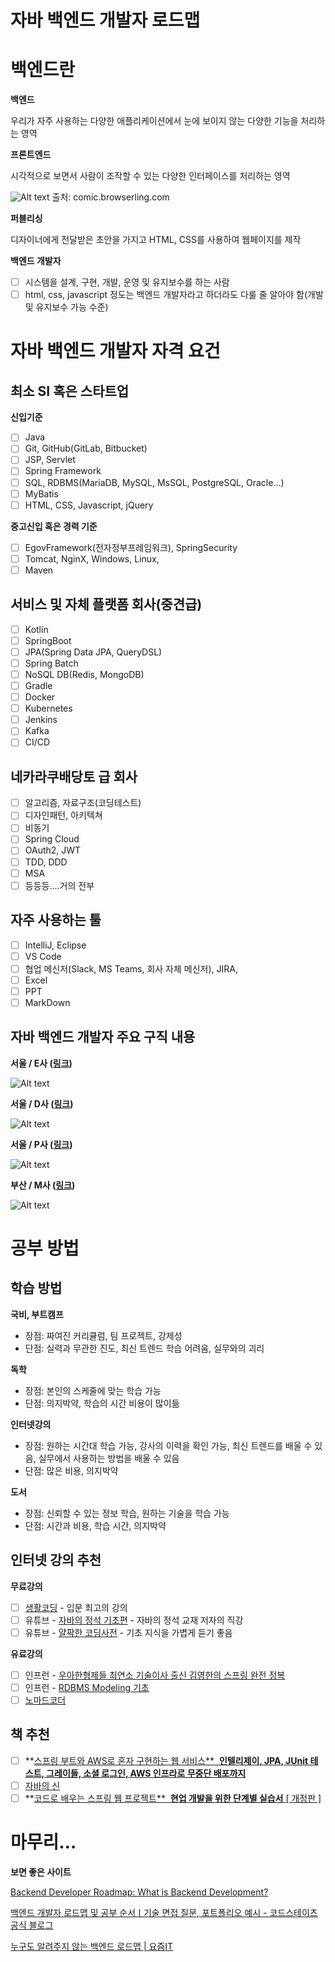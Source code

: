 # 자바 백엔드 개발자 로드맵

# 백엔드란

**백엔드**

우리가 자주 사용하는 다양한 애플리케이션에서 눈에 보이지 않는 다양한 기능을 처리하는 영역

**프론트엔드**

시각적으로 보면서 사람이 조작할 수 있는 다양한 인터페이스를 처리하는 영역

![Alt text](image.png)
출처: comic.browserling.com

**퍼블리싱**

디자이너에게 전달받은 초안을 가지고 HTML, CSS를 사용하여 웹페이지를 제작

**백엔드 개발자**

- [ ]  시스템을 설계, 구현, 개발, 운영 및 유지보수를 하는 사람
- [ ]  html, css, javascript 정도는 백엔드 개발자라고 하더라도 다룰 줄 알아야 함(개발 및 유지보수 가능 수준)

# 자바 백엔드 개발자 자격 요건

## 최소 SI 혹은 스타트업

**신입기준**

- [ ]  Java
- [ ]  Git, GitHub(GitLab, Bitbucket)
- [ ]  JSP, Servlet
- [ ]  Spring Framework
- [ ]  SQL, RDBMS(MariaDB, MySQL, MsSQL, PostgreSQL, Oracle…)
- [ ]  MyBatis
- [ ]  HTML, CSS, Javascript, jQuery

**중고신입 혹은 경력 기준**

- [ ]  EgovFramework(전자정부프레임워크), SpringSecurity
- [ ]  Tomcat, NginX, Windows, Linux,
- [ ]  Maven

## 서비스 및 자체 플랫폼 회사(중견급)

- [ ]  Kotlin
- [ ]  SpringBoot
- [ ]  JPA(Spring Data JPA, QueryDSL)
- [ ]  Spring Batch
- [ ]  NoSQL DB(Redis, MongoDB)
- [ ]  Gradle
- [ ]  Docker
- [ ]  Kubernetes
- [ ]  Jenkins
- [ ]  Kafka
- [ ]  CI/CD

## 네카라쿠배당토 급 회사

- [ ]  알고리즘, 자료구조(코딩테스트)
- [ ]  디자인패턴, 아키텍쳐
- [ ]  비동기
- [ ]  Spring Cloud
- [ ]  OAuth2, JWT
- [ ]  TDD, DDD
- [ ]  MSA
- [ ]  등등등….거의 전부

## 자주 사용하는 툴

- [ ]  IntelliJ, Eclipse
- [ ]  VS Code
- [ ]  협업 메신저(Slack, MS Teams, 회사 자체 메신저), JIRA,
- [ ]  Excel
- [ ]  PPT
- [ ]  MarkDown

## 자바 백엔드 개발자 주요 구직 내용

**서울 / E사 ([링크](https://www.wanted.co.kr/wd/166181))**

![Alt text](image-1.png)

**서울 / D사 ([링크](https://about.daangn.com/jobs/5107831003/))**

![Alt text](image-2.png)

**서울 / P사 ([링크](https://career.programmers.co.kr/job_positions/9647))**

![Alt text](image-3.png)

**부산 / M사 ([링크](https://www.saramin.co.kr/zf_user/jobs/relay/view?isMypage=no&rec_idx=47325065&recommend_ids=eJxNkMsZwzAMgqfpXQ9kpHMHyf5b1E4ay8f%2FQ4AxaBHJvFLHh18M1yqJq8QW0kUg41VpTCgm6qM6qUuVB7WA2l5LiHMfm2FG7yiXSNej6MUL%2F%2BwxAt2s4ea7aiHYqgzJ6GyEydFMRmh7q%2BbOY1M5e4RFBby9WfNhfVxecn%2FAD9WzRBY%3D&view_type=search&searchword=%EC%9E%90%EB%B0%94+%EB%B0%B1%EC%97%94%EB%93%9C&searchType=search&gz=1&t_ref_content=generic&t_ref=search&paid_fl=n&search_uuid=71184b7d-1e95-47b7-bd2c-4b9f581e9261&immediately_apply_layer_open=n#seq=0))**

![Alt text](image-4.png)

# 공부 방법

## 학습 방법

**국비, 부트캠프**

- 장점: 짜여진 커리큘럼, 팀 프로젝트, 강제성
- 단점: 실력과 무관한 진도, 최신 트렌드 학습 어려움, 실무와의 괴리

**독학**

- 장점: 본인의 스케줄에 맞는 학습 가능
- 단점: 의지박약, 학습의 시간 비용이 많이듦

**인터넷강의**

- 장점: 원하는 시간대 학습 가능, 강사의 이력을 확인 가능, 최신 트렌드를 배울 수 있음, 실무에서 사용하는 방법을 배울 수 있음
- 단점: 많은 비용, 의지박약

**도서**

- 장점: 신뢰할 수 있는 정보 학습, 원하는 기술을 학습 가능
- 단점: 시간과 비용, 학습 시간, 의지박약

## 인터넷 강의 추천

**무료강의**

- [ ]  [생활코딩](https://opentutorials.org/course/1) - 입문 최고의 강의
- [ ]  유튜브 - [자바의 정석 기초편](https://www.youtube.com/playlist?list=PLW2UjW795-f6xWA2_MUhEVgPauhGl3xIp) - 자바의 정석 교재 저자의 직강
- [ ]  유튜브 - [얄팍한 코딩사전](https://www.youtube.com/@yalco-coding) - 기초 지식을 가볍게 듣기 좋음

**유료강의**

- [ ]  인프런 - [우아한형제들 최연소 기술이사 출신 김영한의 스프링 완전 정복](https://www.inflearn.com/roadmaps/373)
- [ ]  인프런 - [RDBMS Modeling 기초](https://www.inflearn.com/course/%EA%B4%80%EA%B3%84%ED%98%95%EB%8D%B0%EC%9D%B4%ED%84%B0%EB%B2%A0%EC%9D%B4%EC%8A%A4-rdbms/dashboard)
- [ ]  [노마드코더](https://nomadcoders.co/)

## 책 추천

- [ ]  **[스프링 부트와 AWS로 혼자 구현하는 웹 서비스** 
**인텔리제이, JPA, JUnit 테스트, 그레이들, 소셜 로그인, AWS 인프라로 무중단 배포까지**](https://www.yes24.com/Product/Goods/83849117)
- [ ]  [자바의 신](https://www.yes24.com/Product/Goods/42643850)
- [ ]  **[코드로 배우는 스프링 웹 프로젝트** 
**현업 개발을 위한 단계별 실습서** [ 개정판 ]](https://www.yes24.com/Product/Goods/64340061)

# 마무리…

**보면 좋은 사이트**

[Backend Developer Roadmap: What is Backend Development?](https://roadmap.sh/backend)

[백엔드 개발자 로드맵 및 공부 순서ㅣ기술 면접 질문, 포트폴리오 예시 - 코드스테이츠 공식 블로그](https://www.codestates.com/blog/content/백엔드-개발자-로드맵)

[누구도 알려주지 않는 백엔드 로드맵 | 요즘IT](https://yozm.wishket.com/magazine/detail/2064/)